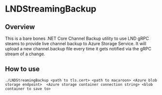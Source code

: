 ﻿# LNDStreamingBackup 


## Overview
This is a bare bones .NET Core Channel Backup utility to use LND gRPC steams to provide live channel backup to Azure Storage Service. 
It will upload a new channel.backup file every time it gets notified via the gRPC stream of a change.


## How to use
```./LNDStreamingBackup <path to tls.cert> <path to macaroon> <Azure blob storage endpoint>  <Azure storage container connection string> <blob container to save to>```
